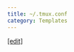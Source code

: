 ```yaml
---
title: ~/.tmux.conf
category: Templates
---
```

[[edit]](https://github.com/WheatBeer/WheatBeer.github.io/edit/master/_programming/templates/tmux.conf.md)
